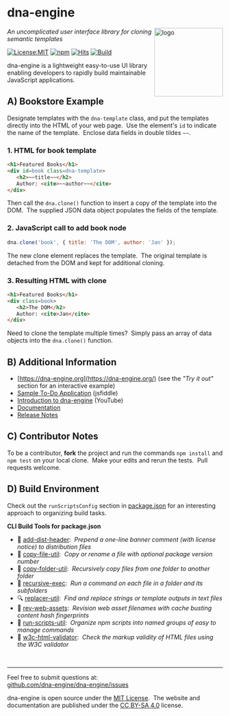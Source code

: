 # dna-engine
<img src=https://dna-engine.org/graphics/dna-logo.png align=right width=160 alt=logo>

_An uncomplicated user interface library for cloning semantic templates_

[![License:MIT](https://img.shields.io/badge/License-MIT-blue.svg)](https://dna-engine.org/license)
[![npm](https://img.shields.io/npm/v/dna-engine.svg)](https://www.npmjs.com/package/dna-engine)
[![Hits](https://data.jsdelivr.com/v1/package/npm/dna-engine/badge?style=rounded)](https://www.jsdelivr.com/package/npm/dna-engine)
[![Build](https://github.com/dna-engine/dna-engine/workflows/build/badge.svg)](https://github.com/dna-engine/dna-engine/actions/workflows/run-spec-on-push.yaml)

dna-engine is a lightweight easy-to-use UI library enabling developers to rapidly build maintainable
JavaScript applications.

## A) Bookstore Example
Designate templates with the `dna-template` class, and put the templates directly into the HTML
of your web page.&nbsp; Use the element's `id` to indicate the name of the template.&nbsp;
Enclose data fields in double tildes `~~`.

### 1. HTML for book template
```html
<h1>Featured Books</h1>
<div id=book class=dna-template>
   <h2>~~title~~</h2>
   Author: <cite>~~author~~</cite>
</div>
```

Then call the `dna.clone()` function to insert a copy of the template into the DOM.&nbsp; The
supplied JSON data object populates the fields of the template.

### 2. JavaScript call to add book node
```js
dna.clone('book', { title: 'The DOM', author: 'Jan' });
```

The new clone element replaces the template.&nbsp; The original template is detached from
the DOM and kept for additional cloning.

### 3. Resulting HTML with clone
```html
<h1>Featured Books</h1>
<div class=book>
   <h2>The DOM</h2>
   Author: <cite>Jan</cite>
</div>
```

Need to clone the template multiple times?&nbsp;  Simply pass an array of data objects into the
`dna.clone()` function.

## B) Additional Information
* [https://dna-engine.org](https://dna-engine.org/) (see the *"Try it out"* section for an interactive example)
* [Sample To-Do Application](https://jsfiddle.net/3qbkjguy/1) (jsfiddle)
* [Introduction to dna-engine](https://youtu.be/Mi5VPvvxfDA) (YouTube)
* [Documentation](https://dna-engine.org/docs)
* [Release Notes](https://github.com/dna-engine/dna-engine/wiki/Release-Notes)

## C) Contributor Notes
To be a contributor, **fork** the project and run the commands `npm install` and `npm test` on your
local clone.&nbsp; Make your edits and rerun the tests.&nbsp; Pull requests welcome.

## D) Build Environment
Check out the `runScriptsConfig` section in [package.json](package.json) for an
interesting approach to organizing build tasks.

**CLI Build Tools for package.json**
   - 🎋 [add-dist-header](https://github.com/center-key/add-dist-header):&nbsp; _Prepend a one-line banner comment (with license notice) to distribution files_
   - 📄 [copy-file-util](https://github.com/center-key/copy-file-util):&nbsp; _Copy or rename a file with optional package version number_
   - 📂 [copy-folder-util](https://github.com/center-key/copy-folder-util):&nbsp; _Recursively copy files from one folder to another folder_
   - 🪺 [recursive-exec](https://github.com/center-key/recursive-exec):&nbsp; _Run a command on each file in a folder and its subfolders_
   - 🔍 [replacer-util](https://github.com/center-key/replacer-util):&nbsp; _Find and replace strings or template outputs in text files_
   - 🔢 [rev-web-assets](https://github.com/center-key/rev-web-assets):&nbsp; _Revision web asset filenames with cache busting content hash fingerprints_
   - 🚆 [run-scripts-util](https://github.com/center-key/run-scripts-util):&nbsp; _Organize npm scripts into named groups of easy to manage commands_
   - 🚦 [w3c-html-validator](https://github.com/center-key/w3c-html-validator):&nbsp; _Check the markup validity of HTML files using the W3C validator_

<br>

---
Feel free to submit questions at:<br>
[github.com/dna-engine/dna-engine/issues](https://github.com/dna-engine/dna-engine/issues)

dna-engine is open source under the [MIT License](https://dna-engine.org/license).&nbsp;
The website and documentation are published under the
[CC BY-SA 4.0](https://creativecommons.org/licenses/by-sa/4.0) license.
